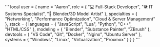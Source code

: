 '''
local user = {
    name = "Aaron",
    role = {
        "💻 Full-Stack Developer",
        "🛠️ IT Systems Specialist",
        "🧊 Blender/3D Model Artist"
    },
    specialties = {
        "Networking",
        "Performance Optimization",
        "Cloud & Server Management"
    },
    stack = {
        languages = { "JavaScript", "Lua", "Python", "C++", "HTML/CSS" },
        modeling = { "Blender", "Substance Painter", "ZBrush" },
        devtools = { "VS Code", "Git", "Docker", "Nginx", "Ubuntu Server" },
        systems = { "Windows", "Linux", "Virtualization", "Proxmox" }
    }
}
'''
